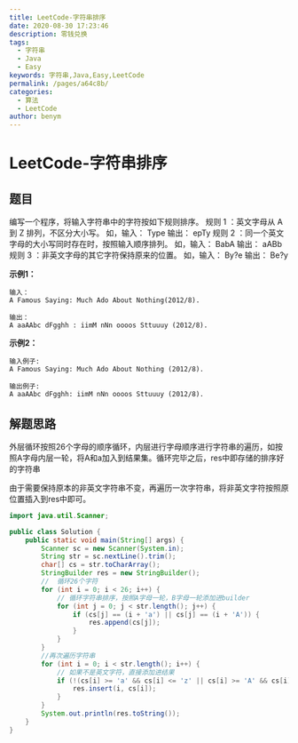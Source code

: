 ```yaml
---
title: LeetCode-字符串排序
date: 2020-08-30 17:23:46
description: 零钱兑换
tags: 
  - 字符串
  - Java
  - Easy
keywords: 字符串,Java,Easy,LeetCode
permalink: /pages/a64c8b/
categories: 
  - 算法
  - LeetCode
author: benym
---
```


# LeetCode-字符串排序

## 题目

编写一个程序，将输入字符串中的字符按如下规则排序。 
规则 1 ：英文字母从 A 到 Z 排列，不区分大小写。 
如，输入： Type 输出： epTy 
规则 2 ：同一个英文字母的大小写同时存在时，按照输入顺序排列。 
如，输入： BabA 输出： aABb 
规则 3 ：非英文字母的其它字符保持原来的位置。 
如，输入： By?e 输出： Be?y



**示例1：**

```
输入：
A Famous Saying: Much Ado About Nothing(2012/8).

输出：
A aaAAbc dFgghh : iimM nNn oooos Sttuuuy (2012/8).
```

**示例2：**

```
输入例子:
A Famous Saying: Much Ado About Nothing (2012/8).

输出例子:
A aaAAbc dFgghh: iimM nNn oooos Sttuuuy (2012/8).
```

## 解题思路

外层循环按照26个字母的顺序循环，内层进行字母顺序进行字符串的遍历，如按照A字母内层一轮，将A和a加入到结果集。循环完毕之后，res中即存储的排序好的字符串

由于需要保持原本的非英文字符串不变，再遍历一次字符串，将非英文字符按照原位置插入到res中即可。

```java
import java.util.Scanner;

public class Solution {
    public static void main(String[] args) {
        Scanner sc = new Scanner(System.in);
        String str = sc.nextLine().trim();
        char[] cs = str.toCharArray();
        StringBuilder res = new StringBuilder();
        //  循环26个字符
        for (int i = 0; i < 26; i++) {
            // 循环字符串排序，按照A字母一轮，B字母一轮添加进builder
            for (int j = 0; j < str.length(); j++) {
                if (cs[j] == (i + 'a') || cs[j] == (i + 'A')) {
                    res.append(cs[j]);
                }
            }
        }
        //再次遍历字符串
        for (int i = 0; i < str.length(); i++) {
            // 如果不是英文字符，直接添加进结果
            if (!(cs[i] >= 'a' && cs[i] <= 'z' || cs[i] >= 'A' && cs[i] <= 'Z')) {
                res.insert(i, cs[i]);
            }
        }
        System.out.println(res.toString());
    }
}

```
